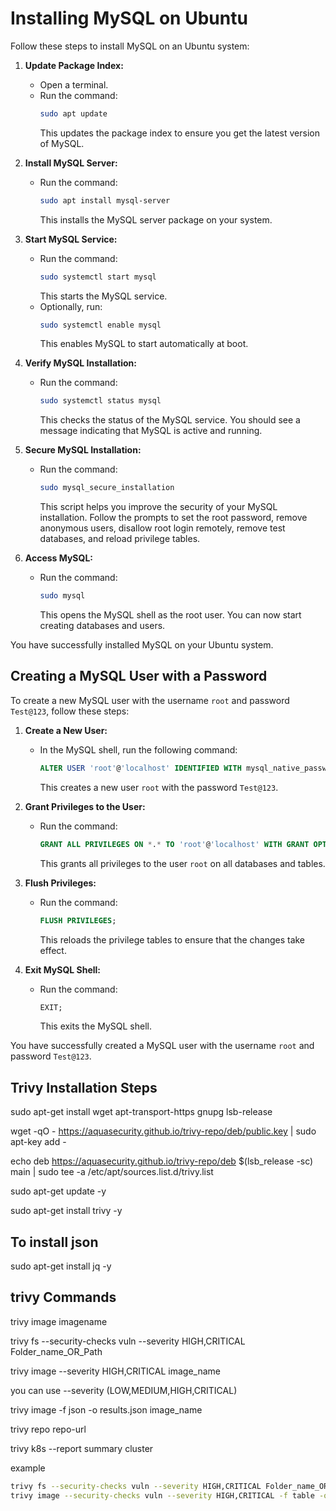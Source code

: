 # Installing MySQL on Ubuntu

Follow these steps to install MySQL on an Ubuntu system:

1. **Update Package Index:**
    - Open a terminal.
    - Run the command:
      ```sh
      sudo apt update
      ```
      This updates the package index to ensure you get the latest version of MySQL.

2. **Install MySQL Server:**
    - Run the command:
      ```sh
      sudo apt install mysql-server
      ```
      This installs the MySQL server package on your system.

3. **Start MySQL Service:**
    - Run the command:
      ```sh
      sudo systemctl start mysql
      ```
      This starts the MySQL service.
    - Optionally, run:
      ```sh
      sudo systemctl enable mysql
      ```
      This enables MySQL to start automatically at boot.

4. **Verify MySQL Installation:**
    - Run the command:
      ```sh
      sudo systemctl status mysql
      ```
      This checks the status of the MySQL service. You should see a message indicating that MySQL is active and running.

5. **Secure MySQL Installation:**
    - Run the command:
      ```sh
      sudo mysql_secure_installation
      ```
      This script helps you improve the security of your MySQL installation. Follow the prompts to set the root password, remove anonymous users, disallow root login remotely, remove test databases, and reload privilege tables.

6. **Access MySQL:**
    - Run the command:
      ```sh
      sudo mysql
      ```
      This opens the MySQL shell as the root user. You can now start creating databases and users.

You have successfully installed MySQL on your Ubuntu system.

## Creating a MySQL User with a Password

To create a new MySQL user with the username `root` and password `Test@123`, follow these steps:

1. **Create a New User:**
    - In the MySQL shell, run the following command:
      ```sql
      ALTER USER 'root'@'localhost' IDENTIFIED WITH mysql_native_password BY 'Test@123';
      ```
      This creates a new user `root` with the password `Test@123`.

2. **Grant Privileges to the User:**
    - Run the command:
      ```sql
      GRANT ALL PRIVILEGES ON *.* TO 'root'@'localhost' WITH GRANT OPTION;
      ```
      This grants all privileges to the user `root` on all databases and tables.

3. **Flush Privileges:**
    - Run the command:
      ```sql
      FLUSH PRIVILEGES;
      ```
      This reloads the privilege tables to ensure that the changes take effect.

4. **Exit MySQL Shell:**
    - Run the command:
      ```sql
      EXIT;
      ```
      This exits the MySQL shell.

You have successfully created a MySQL user with the username `root` and password `Test@123`.


## Trivy Installation Steps

sudo apt-get install wget apt-transport-https gnupg lsb-release

wget -qO - https://aquasecurity.github.io/trivy-repo/deb/public.key | sudo apt-key add -

echo deb https://aquasecurity.github.io/trivy-repo/deb $(lsb_release -sc) main | sudo tee -a /etc/apt/sources.list.d/trivy.list

sudo apt-get update -y

sudo apt-get install trivy -y

## To install json 
sudo apt-get install jq -y

## trivy Commands

trivy image imagename

trivy fs --security-checks vuln --severity HIGH,CRITICAL Folder_name_OR_Path

trivy image --severity HIGH,CRITICAL image_name    

you can use --severity (LOW,MEDIUM,HIGH,CRITICAL) 

trivy image -f json -o results.json image_name

trivy repo repo-url

trivy k8s --report summary cluster


example
```bash
trivy fs --security-checks vuln --severity HIGH,CRITICAL Folder_name_OR_Path
trivy image --security-checks vuln --severity HIGH,CRITICAL -f table -o Image_Scan.html image_name
```